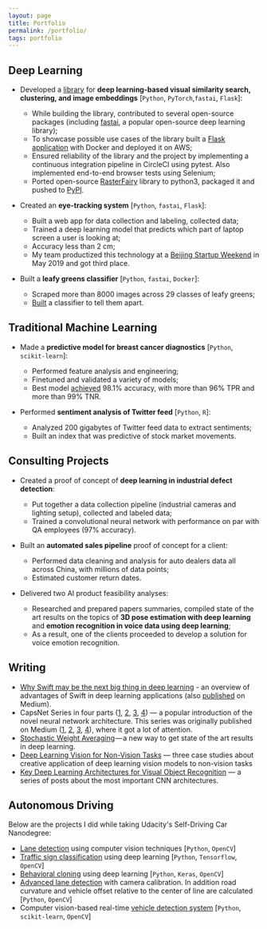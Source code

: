 ```yaml
---
layout: page
title: Portfolio
permalink: /portfolio/
tags: portfolio
---
```


## Deep Learning

- Developed a [library](https://github.com/pechyonkin/sjaandi) for **deep learning-based visual similarity search, clustering, and image embeddings** [`Python`, `PyTorch`,`fastai`, `Flask`]:
    - While building the library, contributed to several open-source packages (including [fastai](https://github.com/fastai/fastai/commit/10d4e511936ff7bbacc993a5f0452b5737e6f959), a popular open-source deep learning library);
    - To showcase possible use cases of the library built a [Flask application](http://sjaandi.pechyonkin.me) with Docker and deployed it on AWS;
    - Ensured reliability of the library and the project by implementing a continuous integration pipeline in CircleCI using pytest. Also implemented end-to-end browser tests using Selenium;
    - Ported open-source [RasterFairy](https://github.com/pechyonkin/RasterFairy-Py3) library to python3, packaged it and pushed to [PyPI](https://pypi.org/project/rasterfairy-py3/).

- Created an **eye-tracking system** [`Python`, `fastai`, `Flask`]:
    - Built a web app for data collection and labeling, collected data;
    - Trained a deep learning model that predicts which part of laptop screen a user is looking at;
    - Accuracy less than 2 cm;
    - My team productized this technology at a [Beijing Startup Weekend](https://www.eventbank.cn/event/startup-weekend-beijing-21527/) in May 2019 and got third place. 

- Built a **leafy greens classifier** [`Python`, `fastai`, `Docker`]:
    - Scraped more than 8000 images across 29 classes of leafy greens;
    - [Built](https://github.com/pechyonkin/culinary-herbs-classifier) a classifier to tell them apart.

## Traditional Machine Learning

- Made a **predictive model for breast cancer diagnostics** [`Python`, `scikit-learn`]:
    - Performed feature analysis and engineering;
    - Finetuned and validated a variety of models;
    - Best model [achieved](/portfolio/breast-cancer-diagnostics/) 98.1% accuracy, with more than 96% TPR and more than 99% TNR.

- Performed **sentiment analysis of Twitter feed** [`Python`, `R`]:
    - Analyzed 200 gigabytes of Twitter feed data to extract sentiments;
    - Built an index that was predictive of stock market movements.

## Consulting Projects

- Created a proof of concept of **deep learning in industrial defect detection**:
    - Put together a data collection pipeline (industrial cameras and lighting setup), collected and labeled data;
    - Trained a convolutional neural network with performance on par with QA employees (97% accuracy).

- Built an **automated sales pipeline** proof of concept for a client:
    - Performed data cleaning and analysis for auto dealers data all across China, with millions of data points;
    - Estimated customer return dates.

- Delivered two AI product feasibility analyses: 
    - Researched and prepared papers summaries, compiled state of the art results on the topics of **3D pose estimation with deep learning** and **emotion recognition in voice data using deep learning**;
    - As a result, one of the clients proceeded to develop a solution for voice emotion recognition.

## Writing

- [Why Swift may be the next big thing in deep learning](/portfolio/why-swift-for-tensorflow/) - an overview of advantages of Swift in deep learning applications (also [published](https://towardsdatascience.com/why-swift-may-be-the-next-big-thing-in-deep-learning-f3f6a638ca72) on Medium).
- CapsNet Series in four parts ([1](/capsules-1/), [2](/capsules-2/), [3](/capsules-3/), [4](/capsules-4/)) — a popular introduction of the novel neural network architecture. This series was originally published on Medium ([1](https://medium.com/ai%C2%B3-theory-practice-business/understanding-hintons-capsule-networks-part-i-intuition-b4b559d1159b), [2](https://medium.com/ai%C2%B3-theory-practice-business/understanding-hintons-capsule-networks-part-ii-how-capsules-work-153b6ade9f66), [3](https://medium.com/ai%C2%B3-theory-practice-business/understanding-hintons-capsule-networks-part-iii-dynamic-routing-between-capsules-349f6d30418), [4](https://medium.com/@pechyonkin/part-iv-capsnet-architecture-6a64422f7dce)), where it got a lot of attention.
- [Stochastic Weight Averaging](/stochastic-weight-averaging/) — a new way to get state of the art results in deep learning.
- [Deep Learning Vision for Non-Vision Tasks](/deep-learning-vision-non-vision-tasks/) — three case studies about creative application of deep learning vision models to non-vision tasks
- [Key Deep Learning Architectures for Visual Object Recognition](/architectures/) — a series of posts about the most important CNN architectures.

<!--1. [Eye tracking system](/portfolio/eye-tracker/). I built a web app for data collection and then trained a model that predicts which part of laptop screen a user is looking at. [`Python`, `fastai`, `Flask`]
2. Building a [leafy greens classifier](/portfolio/leafy-greens-classifier/). You can try the deployed model [here](https://herbs.onrender.com/). [`Python`, `fastai`, `Docker`]-->

## Autonomous Driving

Below are the projects I did while taking Udacity's Self-Driving Car Nanodegree:

- [Lane detection](/portfolio/lane-finding/) using computer vision techniques [`Python`, `OpenCV`]
- [Traffic sign classification](/portfolio/traffic-signs-classification/) using deep learning [`Python`, `Tensorflow`, `OpenCV`]
- [Behavioral cloning](/portfolio/behavioral-cloning/) using deep learning [`Python`, `Keras`, `OpenCV`]
- [Advanced lane detection](/portfolio/advanced-lane-finding/) with camera calibration. In addition road curvature and vehicle offset relative to the center of line are calculated [`Python`, `OpenCV`]
- Computer vision-based real-time [vehicle detection system](/portfolio/vehicle-detection-cv/) [`Python`, `scikit-learn`, `OpenCV`]

